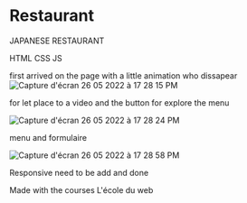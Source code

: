 # Restaurant

JAPANESE RESTAURANT 

HTML CSS JS 

first arrived on the page with a little animation who dissapear 
![Capture d'écran 26 05 2022 à 17 28 15 PM](https://user-images.githubusercontent.com/79455970/170606982-3bc6a76b-1a5c-4282-94df-4710741caec7.png)

for let place to a video and the button for explore the menu 

![Capture d'écran 26 05 2022 à 17 28 24 PM](https://user-images.githubusercontent.com/79455970/170606988-9ac3754e-d85f-4d7f-90ae-433f17779b5b.png)

menu and formulaire

![Capture d'écran 26 05 2022 à 17 28 58 PM](https://user-images.githubusercontent.com/79455970/170606995-ce3ef2c2-29de-4e93-9838-b5655e7ed864.png)

Responsive need to be add and done

Made with the courses L'école du web 
